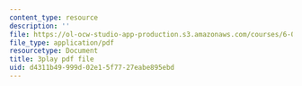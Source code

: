 ```yaml
---
content_type: resource
description: ''
file: https://ol-ocw-studio-app-production.s3.amazonaws.com/courses/6-004-computation-structures-spring-2017/d4311b49999d02e15f7727eabe895ebd_3eQh_W8YF_g.pdf
file_type: application/pdf
resourcetype: Document
title: 3play pdf file
uid: d4311b49-999d-02e1-5f77-27eabe895ebd
---
```

